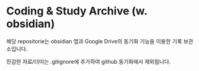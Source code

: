 # Coding & Study Archive (w. obsidian)

해당 repositorie는 obsidian 앱과 Google Drive의 동기화 기능을 이용한 기록 보관소입니다.

민감한 자료/더미는 .gitignore에 추가하여 github 동기화에서 제외됩니다.